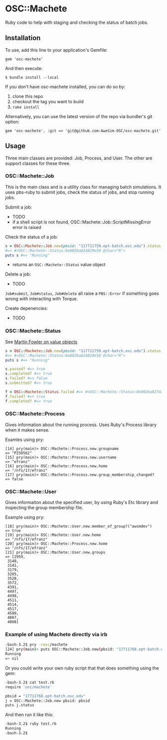 # OSC::Machete

Ruby code to help with staging and checking the status of batch jobs.


## Installation

To use, add this line to your application's Gemfile:

    gem 'osc-machete'

And then execute:

    $ bundle install --local


If you don't have osc-machete installed, you can do so by:

1. clone this repo
2. checkout the tag you want to build
3. `rake install`

Alternatively, you can use the latest version of the repo via bundler's git option:

    gem 'osc-machete', :git => 'git@github.com:AweSim-OSC/osc-machete.git'

## Usage

Three main classes are provided: Job, Process, and User.
The other are support classes for these three.


### OSC::Machete::Job

This is the main class and is a utility class for managing batch simulations. It
uses pbs-ruby to submit jobs, check the status of jobs, and stop running jobs.

Submit a job:

* TODO
* if a shell script is not found, OSC::Machete::Job::ScriptMissingError error is raised

Check the status of a job:

```ruby
s = OSC::Machete::Job.new(pbsid: "117711759.opt-batch.osc.edu").status
#=> #<OSC::Machete::Status:0x002ba824829e50 @char="R">
puts s #=> "Running"
```

* returns an `OSC::Machete::Status` value object


Delete a job:

* TODO

`Job#submit`, `Job#status`, `Job#delete` all raise a `PBS::Error` if something
goes wrong with interacting with Torque.


Create depenencies:

* TODO



### OSC::Machete::Status

See [Martin Fowler on value objects](http://martinfowler.com/bliki/ValueObject.html)

```ruby
s = OSC::Machete::Job.new(pbsid: "117711759.opt-batch.osc.edu").status
#=> #<OSC::Machete::Status:0x002ba824829e50 @char="R">
puts s #=> "Running"

s.passed? #=> true
s.completed? #=> true
s.failed? #=> false
s.submitted? #=> true

f = OSC::Machete::Status.failed #=> #<OSC::Machete::Status:0x002ba8274334d8 @char="F">
f.failed? #=> true
f.completed? #=> true
```

### OSC::Machete::Process

Gives information about the running process. Uses Ruby's Process library when it
makes sense.

Examles using pry:

```
[14] pry(main)> OSC::Machete::Process.new.groupname
=> "PZS0562"
[15] pry(main)> OSC::Machete::Process.new.username
=> "efranz"
[16] pry(main)> OSC::Machete::Process.new.home
=> "/nfs/17/efranz"
[17] pry(main)> OSC::Machete::Process.new.group_membership_changed?
=> false
```

### OSC::Machete::User

Gives informaiton about the specified user, by using Ruby's Etc library and
inspecting the group membership file.

Example using pry:

```
[18] pry(main)> OSC::Machete::User.new.member_of_group?("awsmdev")
=> true
[19] pry(main)> OSC::Machete::User.new.home
=> "/nfs/17/efranz"
[20] pry(main)> OSC::Machete::Process.new.home
=> "/nfs/17/efranz"
[21] pry(main)> OSC::Machete::User.new.groups
=> [2959,
 3140,
 3141,
 3179,
 3285,
 3528,
 3572,
 4391,
 4497,
 4498,
 4511,
 4514,
 4517,
 4580,
 4807,
 4808]
```

### Example of using Machete directly via irb

```sh
-bash-3.2$ pry -rosc/machete
[24] pry(main)> puts OSC::Machete::Job.new(pbsid: "17711768.opt-batch.osc.edu").status
Running
=> nil
```

Or you could write your own ruby script that  that does something using the gem:

```sh
-bash-3.2$ cat test.rb
require 'osc/machete'

pbsid = "17711768.opt-batch.osc.edu"
j = OSC::Machete::Job.new pbsid: pbsid
puts j.status
```

And then run it like this:

```sh
-bash-3.2$ ruby test.rb
Running
-bash-3.2$
```
